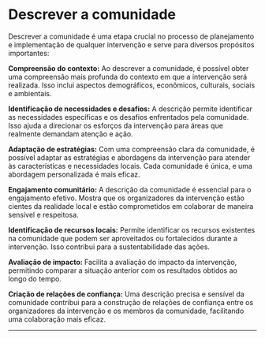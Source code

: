 # Descrever a comunidade

Descrever a comunidade é uma etapa crucial no processo de planejamento e implementação de qualquer intervenção e serve para diversos propósitos importantes:

**Compreensão do contexto:**
Ao descrever a comunidade, é possível obter uma compreensão mais profunda do contexto em que a intervenção será realizada. Isso inclui aspectos demográficos, econômicos, culturais, sociais e ambientais.

**Identificação de necessidades e desafios:**
A descrição permite identificar as necessidades específicas e os desafios enfrentados pela comunidade. Isso ajuda a direcionar os esforços da intervenção para áreas que realmente demandam atenção e ação.

**Adaptação de estratégias:**
Com uma compreensão clara da comunidade, é possível adaptar as estratégias e abordagens da intervenção para atender às características e necessidades locais. Cada comunidade é única, e uma abordagem personalizada é mais eficaz.


**Engajamento comunitário:**
A descrição da comunidade é essencial para o engajamento efetivo. Mostra que os organizadores da intervenção estão cientes da realidade local e estão comprometidos em colaborar de maneira sensível e respeitosa.

**Identificação de recursos locais:**
Permite identificar os recursos existentes na comunidade que podem ser aproveitados ou fortalecidos durante a intervenção. Isso contribui para a sustentabilidade das ações.


**Avaliação de impacto:**
Facilita a avaliação do impacto da intervenção, permitindo comparar a situação anterior com os resultados obtidos ao longo do tempo.

**Criação de relações de confiança:**
Uma descrição precisa e sensível da comunidade contribui para a construção de relações de confiança entre os organizadores da intervenção e os membros da comunidade, facilitando uma colaboração mais eficaz.


---

